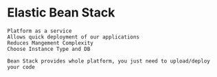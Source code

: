 
# Elastic Bean Stack


	Platform as a service
	Allows quick deployment of our applications
	Reduces Mangement Complexity
	Choose Instance Type and DB
	
	Bean Stack provides whole platform, you just need to upload/deploy your code

